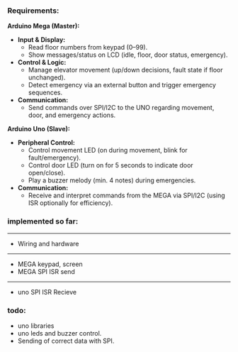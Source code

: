 
### Requirements:

**Arduino Mega (Master):**
- **Input & Display:**  
  - Read floor numbers from keypad (0–99).  
  - Show messages/status on LCD (idle, floor, door status, emergency).  
- **Control & Logic:**  
  - Manage elevator movement (up/down decisions, fault state if floor unchanged).  
  - Detect emergency via an external button and trigger emergency sequences.  
- **Communication:**  
  - Send commands over SPI/I2C to the UNO regarding movement, door, and emergency actions.

**Arduino Uno (Slave):**
- **Peripheral Control:**  
  - Control movement LED (on during movement, blink for fault/emergency).  
  - Control door LED (turn on for 5 seconds to indicate door open/close).  
  - Play a buzzer melody (min. 4 notes) during emergencies.
- **Communication:**  
  - Receive and interpret commands from the MEGA via SPI/I2C (using ISR optionally for efficiency).



### implemented so far:

---

- Wiring and hardware

---

- MEGA keypad, screen
- MEGA SPI ISR send

---

- uno SPI ISR Recieve

### todo:

- uno libraries
- uno leds and buzzer control.
- Sending of correct data with SPI.

